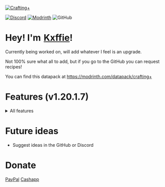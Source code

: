 [![Crafting+](https://raw.githubusercontent.com/Kxffie/CraftingPlus/main/raw.png)](https://modrinth.com/datapack/crafting+)

[![Discord](https://img.shields.io/discord/1035733638735728701?style=for-the-badge&logo=discord&label=Discord&labelColor=black&color=lightblue)](https://discord.gg/FdWDRYBBkf)
[![Modrinth](https://img.shields.io/modrinth/dt/sjUk6lfU?style=for-the-badge&logo=modrinth&label=Modrinth&labelColor=black&color=green)](https://modrinth.com/datapack/crafting+)
![GitHub](https://img.shields.io/github/license/kxffie/craftingplus?style=for-the-badge&logo=github&label=Github&labelColor=black&color=white)

# Hey! I'm [Kxffie](https://www.youtube.com/Kxffie?sub_confirmation=1)!
Currently being worked on, will add whatever I feel is an upgrade.

Not 100% sure what all to add, but if you go to the GitHub you can request recipes!

You can find this datapack at https://modrinth.com/datapack/crafting+

# Features (v1.20.1.7)
<details>
<summary>All features</summary>

### Better Crafting:
- Minecart Variants can now be quickly crafted with 5 ingots and its respected block (TNT, Furnace, etc) in the middle
- Logs to Ladders
- Logs to Chest and Trapped Chest if tripwire hook is in middle
- Dirt underneath tall grass, grass or moss carpet to create Grass Block
- Beacons accept any Glass and Obsidian blocks
- Enchanting tables accept all obsidian blocks
- Repeater no longer needs redstone torches, just redstone dust and sticks
- Spectral arrow takes Glow berries, Glow ink sacs and Glowstone dust.
- Craft any stone tools with any stone (cobblestone, granite, andesite, diorite, tuff, cobbled deepslate, end stone, blackstone and netherrack)
- Same with Pistons (accepting all wood types as well), Brewing Stands, Dropper and Dispenser, Furnace, Observers and Levers.
- Craft Rooted Dirt (Hanging Root below Dirt Block)
- Craft Crismon and Warped nylium blocks with Netherrack below their respected "grass"
- Craft Twisting and Weeping vines with 3 of their respected "grass" in a row
- Gravel to Flint

### Uncraft:
- Honeycomb Block into honeycombs
- Nether Brick Blocks (Red and Normal) into nether bricks
- Nether Wart Blocks (Wart and Warped) into fungi
- Any wool into string
- Quartz Block into quartz
- Clay Block into clay
- Glowstone Block into glowstone
- Cobweb into string
- Snow block into snowballs
- Dripstone block into pointed dripstones
- Turn Glowberries to Glowstone
- Uncraft Sandstone Variants
- Uncraft Ice Variants
- Amethyst Block to Shards

### Smelting
- Raw ore blocks into block variants (Raw Iron Ore into Iron Block)

</details>


# Future ideas
- Suggest ideas in the GitHub or Discord

# Donate
[PayPal](https://www.paypal.com/paypalme/kxffie) [Cashapp](https://cash.app/$kxffie)
